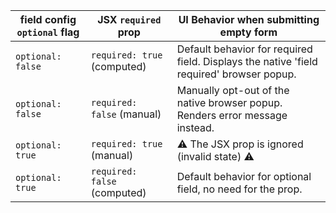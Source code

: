 | field config `optional` flag | JSX `required` prop          | UI Behavior when submitting empty form                                                   |
| ---------------------------- | ---------------------------- | ---------------------------------------------------------------------------------------- |
| `optional: false`            | `required: true` (computed)  | Default behavior for required field. Displays the native 'field required' browser popup. |
| `optional: false`            | `required: false` (manual)   | Manually opt-out of the native browser popup. Renders error message instead.             |
| `optional: true`             | `required: true` (manual)    | ⚠️ The JSX prop is ignored (invalid state) ⚠️                                            |
| `optional: true`             | `required: false` (computed) | Default behavior for optional field, no need for the prop.                               |
